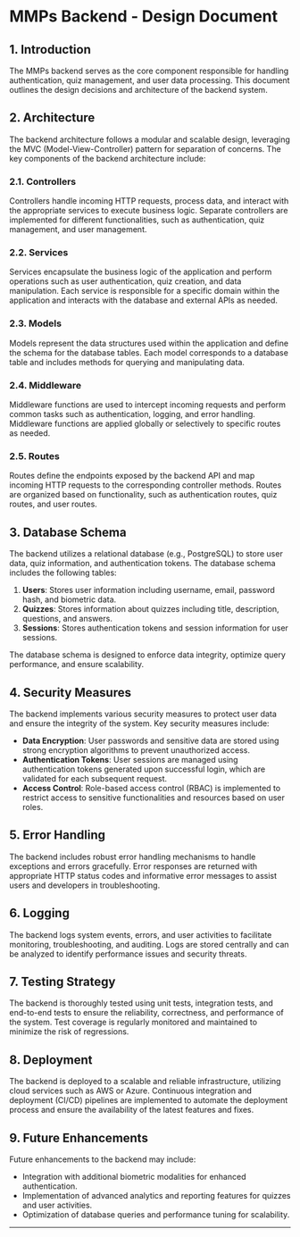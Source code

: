 # MMPs Backend - Design Document

## 1. Introduction

The MMPs backend serves as the core component responsible for handling authentication, quiz management, and user data processing. This document outlines the design decisions and architecture of the backend system.

## 2. Architecture

The backend architecture follows a modular and scalable design, leveraging the MVC (Model-View-Controller) pattern for separation of concerns. The key components of the backend architecture include:

### 2.1. Controllers

Controllers handle incoming HTTP requests, process data, and interact with the appropriate services to execute business logic. Separate controllers are implemented for different functionalities, such as authentication, quiz management, and user management.

### 2.2. Services

Services encapsulate the business logic of the application and perform operations such as user authentication, quiz creation, and data manipulation. Each service is responsible for a specific domain within the application and interacts with the database and external APIs as needed.

### 2.3. Models

Models represent the data structures used within the application and define the schema for the database tables. Each model corresponds to a database table and includes methods for querying and manipulating data.

### 2.4. Middleware

Middleware functions are used to intercept incoming requests and perform common tasks such as authentication, logging, and error handling. Middleware functions are applied globally or selectively to specific routes as needed.

### 2.5. Routes

Routes define the endpoints exposed by the backend API and map incoming HTTP requests to the corresponding controller methods. Routes are organized based on functionality, such as authentication routes, quiz routes, and user routes.

## 3. Database Schema

The backend utilizes a relational database (e.g., PostgreSQL) to store user data, quiz information, and authentication tokens. The database schema includes the following tables:

1. **Users**: Stores user information including username, email, password hash, and biometric data.
2. **Quizzes**: Stores information about quizzes including title, description, questions, and answers.
3. **Sessions**: Stores authentication tokens and session information for user sessions.

The database schema is designed to enforce data integrity, optimize query performance, and ensure scalability.

## 4. Security Measures

The backend implements various security measures to protect user data and ensure the integrity of the system. Key security measures include:

- **Data Encryption**: User passwords and sensitive data are stored using strong encryption algorithms to prevent unauthorized access.
- **Authentication Tokens**: User sessions are managed using authentication tokens generated upon successful login, which are validated for each subsequent request.
- **Access Control**: Role-based access control (RBAC) is implemented to restrict access to sensitive functionalities and resources based on user roles.

## 5. Error Handling

The backend includes robust error handling mechanisms to handle exceptions and errors gracefully. Error responses are returned with appropriate HTTP status codes and informative error messages to assist users and developers in troubleshooting.

## 6. Logging

The backend logs system events, errors, and user activities to facilitate monitoring, troubleshooting, and auditing. Logs are stored centrally and can be analyzed to identify performance issues and security threats.

## 7. Testing Strategy

The backend is thoroughly tested using unit tests, integration tests, and end-to-end tests to ensure the reliability, correctness, and performance of the system. Test coverage is regularly monitored and maintained to minimize the risk of regressions.

## 8. Deployment

The backend is deployed to a scalable and reliable infrastructure, utilizing cloud services such as AWS or Azure. Continuous integration and deployment (CI/CD) pipelines are implemented to automate the deployment process and ensure the availability of the latest features and fixes.

## 9. Future Enhancements

Future enhancements to the backend may include:

- Integration with additional biometric modalities for enhanced authentication.
- Implementation of advanced analytics and reporting features for quizzes and user activities.
- Optimization of database queries and performance tuning for scalability.

---
